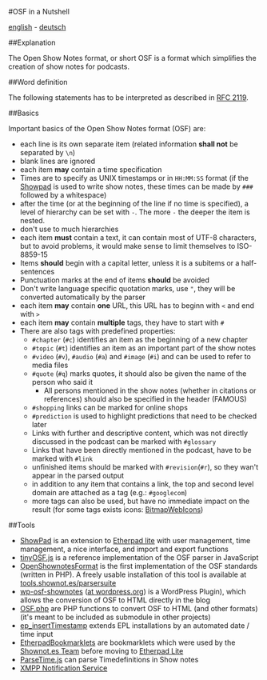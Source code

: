 #OSF in a Nutshell

[english](http://shownotes.github.io/OSF-in-a-Nutshell/OSF-in-a-Nutshell.en.html) - [deutsch](http://shownotes.github.io/OSF-in-a-Nutshell/OSF-in-a-Nutshell.de.html)

##Explanation

The Open Show Notes format, or short OSF is a format which simplifies the creation of show notes for podcasts. 

##Word definition

The following statements has to be interpreted as described in [RFC 2119](http://tools.ietf.org/html/rfc2119).

##Basics

Important basics of the Open Show Notes format (OSF) are:

* each line is its own separate item (related information **shall not** be separated by ```\n```)
* blank lines are ignored
* each item **may** contain a time specification
* Times are to specify as UNIX timestamps or in ```HH:MM:SS``` format (if the [Showpad](http://pad.shownot.es/) is used to write show notes, these times can be made by ```###``` followed by a whitespace)
* after the time (or at the beginning of the line if no time is specified), a level of hierarchy can be set with ```-```. The more ```-``` the deeper the item is nested.
* don't use to much hierarchies
* each item **must** contain a text, it can contain most of UTF-8 characters, but to avoid problems, it would make sense to limit themselves to ISO-8859-15
* Items **should** begin with a capital letter, unless it is a subitems or a half-sentences
* Punctuation marks at the end of items **should** be avoided
* Don't write language specific quotation marks, use ```"```, they will be converted automatically by the parser
* each item **may** contain **one** URL, this URL has to beginn with ```<``` and end with ```>```
* each item **may** contain **multiple** tags, they have to start with ```#```
* There are also tags with predefined properties:
	* ```#chapter``` (```#c```) identifies an item as the beginning of a new chapter
	* ```#topic``` (```#t```) identifies an item as an important part of the show notes
	* ```#video``` (```#v```), ```#audio``` (```#a```) and ```#image``` (```#i```) and can be used to refer to media files
	* ```#quote``` (```#q```) marks quotes, it should also be given the name of the person who said it
		* All persons mentioned in the show notes (whether in citations or references) should also be specified in the header (FAMOUS)
	* ```#shopping``` links can be marked for online shops
	* ```#prediction``` is used to highlight predictions that need to be checked later
	* Links with further and descriptive content, which was not directly discussed in the podcast can be marked with ```#glossary```
	* Links that have been directly mentioned in the podcast, have to be marked with ```#link```
	* unfinished items should be marked with ```#revision```(```#r```), so they wan't appear in the parsed output
	* in addition to any item that contains a link, the top and second level domain are attached as a tag (e.g.: ```#googlecom```)
	* more tags can also be used, but have no immediate impact on the result (for some tags exists icons: [BitmapWebIcons](http://simonwaldherr.github.io/BitmapWebIcons/))

##Tools

* [ShowPad](https://github.com/shownotes/show-pad) is an extension to [Etherpad lite](https://github.com/ether/etherpad-lite) with user management, time management, a nice interface, and import and export functions
* [tinyOSF.js](https://github.com/shownotes/tinyOSF.js) is a reference implementation of the OSF parser in JavaScript
* [OpenShownotesFormat](https://github.com/shownotes/OpenShownotesFormat) is the first implementation of the OSF standards (written in PHP). A freely usable installation of this tool is available at [tools.shownot.es/parsersuite](http://tools.shownot.es/parsersuite/?configfile=shownotes)
* [wp-osf-shownotes](https://github.com/SimonWaldherr/wp-osf-shownotes) ([at wordpress.org](http://wordpress.org/extend/plugins/shownotes/)) is a WordPress Plugin), which allows the conversion of OSF to HTML directly in the blog
* [OSF.php](https://github.com/SimonWaldherr/OSF.php) are PHP functions to convert OSF to HTML (and other formats) (it's meant to be included as submodule in other projects)
* [ep_insertTimestamp](https://github.com/shownotes/ep_insertTimestamp) extends EPL installations by an automated date / time input
* [EtherpadBookmarklets](https://github.com/shownotes/EtherpadBookmarklets) are bookmarklets which were used by the [Shownot.es Team](http://shownot.es) before moving to [Etherpad Lite](https://github.com/ether/etherpad-lite)
* [ParseTime.js](https://github.com/SimonWaldherr/parseTime.js) can parse Timedefinitions in Show notes
* [XMPP Notification Service](https://github.com/Drake81/shownotes-message-service)
